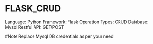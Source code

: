 # FLASK_CRUD

Language: Python
Framework: Flask
Operation Types: CRUD
Database: Mysql
Restful API: GET/POST


#Note
Replace Mysql DB credentials as per your need

